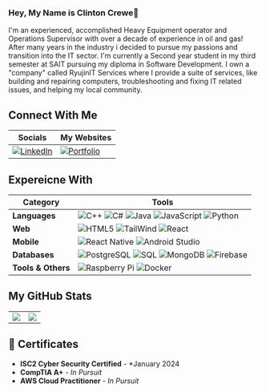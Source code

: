 ### Hey, My Name is Clinton Crewe👋
 
I'm an experienced, accomplished Heavy Equipment operator and Operations Supervisor with over a decade of experience in oil and gas! After many years in the industry i decided to pursue my passions and transition into the IT sector. I'm currently a Second year student in my third semester at SAIT pursuing my diploma in Software Development. I own a "company" called RyujinIT Services where I provide a suite of services, like building and repairing computers, troubleshooting and fixing IT related issues, and helping my local community. 
 
## Connect With Me
| Socials | My Websites |
|---------|-------------|
| [<img src="https://img.shields.io/badge/-LinkedIn-blue?style=flat-square&logo=linkedin" alt="LinkedIn">](https://www.linkedin.com/in/clintonacrewe/) | [![Portfolio](https://img.shields.io/badge/-Portfolio-000000?style=flat-square)](https://bold.pro/my/clintoncrewe) |

## Expereicne With
| Category         | Tools |
|------------------|-------|
| **Languages**    | ![C++](https://img.shields.io/badge/-C++-00599C?style=flat-square&logo=c%2B%2B) ![C#](https://img.shields.io/badge/-C%23-239120?style=flat-square&logo=c-sharp) ![Java](https://img.shields.io/badge/-Java-007396?style=flat-square&logo=java) ![JavaScript](https://img.shields.io/badge/-JavaScript-F7DF1E?style=flat-square&logo=javascript&logoColor=black) ![Python](https://img.shields.io/badge/-Python-3776AB?style=flat-square&logo=python&logoColor=white) |
| **Web**           | ![HTML5](https://img.shields.io/badge/-HTML5-E34F26?style=flat-square&logo=html5&logoColor=white) ![TailWind](https://img.shields.io/badge/-TailWind-38B2AC?style=flat-square&logo=tailwind-css&logoColor=white) ![React](https://img.shields.io/badge/-React-61DAFB?style=flat-square&logo=react&logoColor=white) |
| **Mobile**        | ![React Native](https://img.shields.io/badge/-React%20Native-61DAFB?style=flat-square&logo=react&logoColor=white) ![Android Studio](https://img.shields.io/badge/-Android%20Studio-3DDC84?style=flat-square&logo=android-studio&logoColor=white) |
| **Databases**     | ![PostgreSQL](https://img.shields.io/badge/-PostgreSQL-336791?style=flat-square&logo=postgresql) ![SQL](https://img.shields.io/badge/-SQL-4479A1?style=flat-square&logo=sqlite&logoColor=white) ![MongoDB](https://img.shields.io/badge/-MongoDB-47A248?style=flat-square&logo=mongodb&logoColor=white) ![Firebase](https://img.shields.io/badge/Firebase-039BE5?style=flat-square&logo=Firebase&logoColor=white)|
| **Tools & Others**| ![Raspberry Pi](https://img.shields.io/badge/-Raspberry%20Pi-C51A4A?style=flat-square&logo=raspberry-pi) ![Docker](https://img.shields.io/badge/-Docker-2496ED?style=flat-square&logo=docker&logoColor=white) | 

## My GitHub Stats

<table width="100%">
  <tr>
    <td align="center" width="50%">
      <a href="https://github.com/ryo-ma/github-profile-trophy">
        <img src="https://github-profile-trophy.vercel.app/?username=CCrewe92&theme=onedark&title=Repositories,Stars,Commit,Followers,Trophy&column=3" />
      </a>
    </td>
    <td align="center" width="50%">
      <img src="https://github-readme-stats.vercel.app/api/top-langs/?username=CCrewe92&layout=compact&count_private=true" />
    </td>
  </tr>
</table>


## 📜 Certificates

- **ISC2 Cyber Security Certified** - *January 2024
- **CompTIA A+** - *In Pursuit*
- **AWS Cloud Practitioner** - *In Pursuit*


 
 

